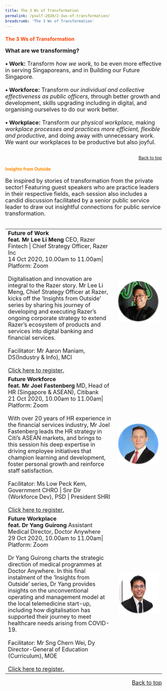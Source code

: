 ```yaml
---
title: The 3 Ws of Transformation
permalink: /pswlf-2020/2-3ws-of-transformation/
breadcrumb: 'The 3 Ws of Transformation'
---
```

### <font color="orangered"><b>The 3 Ws of Transformation</b></font>
<font size="4"><b>What are we transforming?</b><br>
<br><b>• Work:</b>
Transform <i>how we work,</i> to be even more effective in serving Singaporeans, and in Building our Future Singapore.
<br>
<br><b>• Workforce:</b>
Transform <i>our individual and collective effectiveness as public officers,</i> through better growth and development, skills upgrading including in digital, and organising ourselves to do our work better.
<br>
<br><b>• Workplace:</b>
Transform our <i>physical workplace,</i> making <i>workplace processes and practices more efficient, flexible and productive,</i> and doing away with unnecessary work. We want our workplaces to be productive but also joyful.<br></font>
<br>
<div style="text-align: right"><a href="#top">Back to top</a></div>

#### <font color="darkorange"><b>Insights from Outside</b></font>
<font size="4">Be inspired by stories of transformation from the private sector! Featuring guest speakers who are practice leaders in their respective fields, each session also includes a candid discussion facilitated by a senior public service leader to draw out insightful connections for public service transformation.
<br><br>
<table>
       <col width="70%"> 
            <col width="30%">
<tr>
    <td>
      <b>Future of Work</b>
      <br><b>feat. Mr Lee Li Meng</b>     CEO, Razer Fintech | Chief Strategy Officer, Razer Inc
      <br>14 Oct 2020, 10.00am to 11.00am| Platform: Zoom
      <br>       
      <br> Digitalisation and innovation are integral to the Razer story. Mr Lee Li Meng, Chief Strategy Officer at Razer, kicks off the ‘Insights from Outside’ series by sharing his journey of developing and executing Razer’s ongoing corporate strategy to extend Razer’s ecosystem of products and services into digital banking and financial services.
      <br>
      <br>Facilitator: Mr Aaron Maniam, DS(Industry & Info), MCI
      <br>
      <br>
      <a href=" https://www.eventbrite.sg/e/insights-from-outside-future-of-work-tickets-121315063621 ">Click here to register.</a> 
    </td>    
<td>
     <img src="/images/3Ws_Speaker1.jpg">
    </td>
</tr>
<tr>
    <td>
      <b>Future Workforce</b>
      <br><b>feat. Mr Joel Fastenberg</b>     MD, Head of HR (Singapore & ASEAN), Citibank
      <br>21 Oct 2020, 10.00am to 11.00am| Platform: Zoom
      <br>       
      <br> With over 20 years of HR experience in the financial services industry, Mr Joel Fastenberg leads the HR strategy in Citi’s ASEAN markets, and brings to this session his deep expertise in driving employee initiatives that champion learning and development, foster personal growth and reinforce staff satisfaction.
      <br>      
      <br>Facilitator: Ms Low Peck Kem, Government CHRO | Snr Dir (Workforce Dev), PSD | President SHRI
      <br>
      <br>
      <a href=" https://www.eventbrite.sg/e/insights-from-outside-future-of-workforce-tickets-121310838985">Click here to register.</a>   
    </td>
    <td>
     <img src="/images/3Ws_Speaker2.jpg">
    </td>
</tr>
<tr>
    <td>
      <b>Future Workplace </b>
      <br><b>feat. Dr Yang Guirong</b>   Assistant Medical Director, Doctor Anywhere
      <br>29 Oct 2020, 10.00am to 11.00am| Platform: Zoom
      <br>       
      <br> Dr Yang Guirong charts the strategic direction of medical programmes at Doctor Anywhere. In this final instalment of the ‘Insights from Outside’ series, Dr Yang provides insights on the unconventional operating and management model at the local telemedicine start-up, including how digitalisation has supported their journey to meet healthcare needs arising from COVID-19.
      <br>      
      <br>Facilitator: Mr Sng Chern Wei, Dy Director-General of Education (Curriculum), MOE
      <br>
      <br>
      <a href=" https://www.eventbrite.sg/e/insights-from-outside-future-of-workplace-tickets-121315290299">Click here to register.</a>   
    </td>
    <td>
     <img src="/images/3Ws_Speaker3.jpg">
    </td>
</tr>
	</table>
<div style="text-align: right"><a href="#top">Back to top</a></div>
